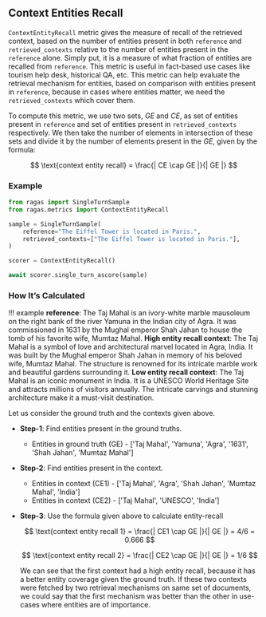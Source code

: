 ## Context Entities Recall

`ContextEntityRecall` metric gives the measure of recall of the retrieved context, based on the number of entities present in both `reference` and `retrieved_contexts` relative to the number of entities present in the `reference` alone. Simply put, it is a measure of what fraction of entities are recalled from `reference`. This metric is useful in fact-based use cases like tourism help desk, historical QA, etc. This metric can help evaluate the retrieval mechanism for entities, based on comparison with entities present in `reference`, because in cases where entities matter, we need the `retrieved_contexts` which cover them.

To compute this metric, we use two sets, $GE$ and $CE$, as set of entities present in `reference` and set of entities present in `retrieved_contexts` respectively. We then take the number of elements in intersection of these sets and divide it by the number of elements present in the $GE$, given by the formula:

$$
\text{context entity recall} = \frac{| CE \cap GE |}{| GE |}
$$


### Example

```python
from ragas import SingleTurnSample
from ragas.metrics import ContextEntityRecall

sample = SingleTurnSample(
    reference="The Eiffel Tower is located in Paris.",
    retrieved_contexts=["The Eiffel Tower is located in Paris."], 
)

scorer = ContextEntityRecall()

await scorer.single_turn_ascore(sample)
```

### How It’s Calculated



!!! example
    **reference**: The Taj Mahal is an ivory-white marble mausoleum on the right bank of the river Yamuna in the Indian city of Agra. It was commissioned in 1631 by the Mughal emperor Shah Jahan to house the tomb of his favorite wife, Mumtaz Mahal.
    **High entity recall context**: The Taj Mahal is a symbol of love and architectural marvel located in Agra, India. It was built by the Mughal emperor Shah Jahan in memory of his beloved wife, Mumtaz Mahal. The structure is renowned for its intricate marble work and beautiful gardens surrounding it.
    **Low entity recall context**: The Taj Mahal is an iconic monument in India. It is a UNESCO World Heritage Site and attracts millions of visitors annually. The intricate carvings and stunning architecture make it a must-visit destination.

Let us consider the ground truth and the contexts given above.

- **Step-1**: Find entities present in the ground truths.
    - Entities in ground truth (GE) - ['Taj Mahal', 'Yamuna', 'Agra', '1631', 'Shah Jahan', 'Mumtaz Mahal']
- **Step-2**: Find entities present in the context.
    - Entities in context (CE1) - ['Taj Mahal', 'Agra', 'Shah Jahan', 'Mumtaz Mahal', 'India']
    - Entities in context (CE2) - ['Taj Mahal', 'UNESCO', 'India']
- **Step-3**: Use the formula given above to calculate entity-recall
    
    $$
    \text{context entity recall 1} = \frac{| CE1 \cap GE |}{| GE |}
                                 = 4/6
                                 = 0.666
    $$

    $$
    \text{context entity recall 2} = \frac{| CE2 \cap GE |}{| GE |}
                                 = 1/6
    $$

    We can see that the first context had a high entity recall, because it has a better entity coverage given the ground truth. If these two contexts were fetched by two retrieval mechanisms on same set of documents, we could say that the first mechanism was better than the other in use-cases where entities are of importance.

